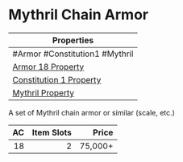 # Mythril Chain Armor

| Properties                                                                      |
| ------------------------------------------------------------------------------- |
| #Armor #Constitution1 #Mythril                                                  |
| [Armor 18 Property](../Armor%20Properties/Armor%20X%20Property.md)              |
| [Constitution 1 Property](../Armor%20Properties/Constitution%20X%20Property.md) |
| [Mythril Property](../../../Material%20Properties/Mythril%20Property.md)        |
A set of Mythril chain armor or similar (scale, etc.)

|  AC | Item Slots |   Price |
| --: | ---------: | ------: |
|  18 |          2 | 75,000+ |
